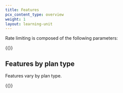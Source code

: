 ```yaml
---
title: Features
pcx_content_type: overview
weight: 1
layout: learning-unit
---
```


Rate limiting is composed of the following parameters:

{{<render file="_rate-limiting-rule-parameters.md" productFolder="waf" >}}


## Features by plan type

Features vary by plan type.

{{<render file="_rate-limiting-availability-by-plan.md" productFolder="waf" >}}